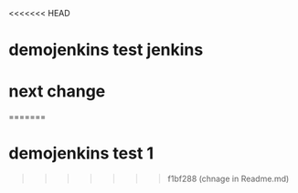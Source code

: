 <<<<<<< HEAD
# demojenkins test jenkins
# next change
=======
# demojenkins test 1 
>>>>>>> f1bf288 (chnage in Readme.md)
